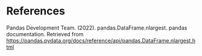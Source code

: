 # References
Pandas Development Team. (2022). pandas.DataFrame.nlargest. pandas documentation. Retrieved from https://pandas.pydata.org/docs/reference/api/pandas.DataFrame.nlargest.html
